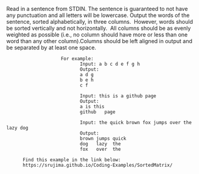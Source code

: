 
Read in a sentence from STDIN. The sentence is guaranteed to not have any punctuation and all letters will be lowercase. Output the words of the sentence, sorted alphabetically, in three columns.  However, words should be sorted vertically and not horizontally.  All columns should be as evenly weighted as possible (i.e., no column should have more or less than one word than any other column).Columns should be left aligned in output and be separated by at least one space.

                        For example:
                               Input: a b c d e f g h 
                               Output:
                               a d g
                               b e h
                               c f
                               
                               Input: this is a github page
                               Output:
                               a is	this
                               github	page
                               
                               Input: the quick brown fox jumps over the lazy dog
                               Output:
                               brown jumps quick 
                               dog   lazy  the
                               fox   over  the
                               
          Find this example in the link below:
          https://srujima.github.io/Coding-Examples/SortedMatrix/
                               
          
